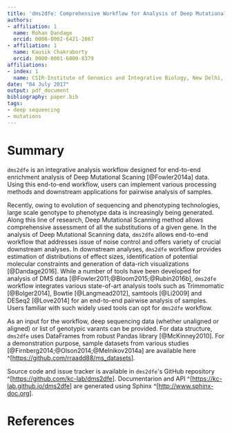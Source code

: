 ```yaml
---
title: 'dms2dfe: Comprehensive Workflow for Analysis of Deep Mutational Scanning Data'
authors:
- affiliation: 1
  name: Rohan Dandage
  orcid: 0000-0002-6421-2067
- affiliation: 1
  name: Kausik Chakraborty
  orcid: 0000-0001-6000-8379
affiliations:
- index: 1
  name: CSIR-Institute of Genomics and Integrative Biology, New Delhi, India.
date: "04 July 2017"
output: pdf_document
bibliography: paper.bib
tags:
- deep sequencing
- mutations
---
```


# Summary

`dms2dfe` is an integrative analysis workflow designed for end-to-end enrichment analysis of Deep Mutational Scaning [@Fowler2014a] data. 
Using this end-to-end workflow, users can implement various processing methods and downstream applications for pairwise analysis of samples.

Recently, owing to evolution of sequencing and phenotyping technologies, large scale genotype to phenotype data is increasingly being generated. Along this line of research, Deep Mutational Scanning method allows comprehensive assessment of all the substitutions of a given gene. In the analysis of Deep Mutational Scanning data, `dms2dfe` allows end-to-end workflow that addresses issue of noise control and offers variety of crucial downstream analyses. In downstream analyses, `dms2dfe` workflow provides estimation of distributions of effect sizes, identification of potential molecular constraints and generation of data-rich visualizations [@Dandage2016]. While a number of tools have been developed for analysis of DMS data [@Fowler2011;@Bloom2015;@Rubin2016b], `dms2dfe` workflow integrates various state-of-art analysis tools such as Trimmomatic [@Bolger2014], Bowtie [@Langmead2012], samtools [@Li2009] and DESeq2 [@Love2014] for an end-to-end pairwise analysis of samples. Users familiar with such widely used tools can opt for `dms2dfe` workflow.

As an input for the workflow, deep sequencing data (whether unaligned or aligned) or list of genotypic varants can be provided. For data structure, `dms2dfe` uses DataFrames from robust Pandas library [@McKinney2010]. For a demonstration purpose, sample datasets from various studies [@Firnberg2014;@Olson2014;@Melnikov2014a] are available here ^[<https://github.com/rraadd88/ms_datasets>].

Source code and issue tracker is available in `dms2dfe`'s GitHub repository ^[<https://github.com/kc-lab/dms2dfe>]. Documentarion and API ^[<https://kc-lab.github.io/dms2dfe>] are generated using Sphinx ^[<http://www.sphinx-doc.org>].

# References